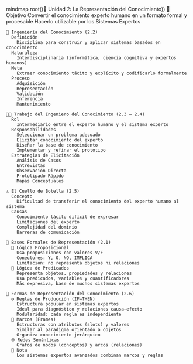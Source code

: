 mindmap
  root((🧠 Unidad 2: La Representación del Conocimiento))
    🎯 Objetivo
      Convertir el conocimiento experto humano en un formato formal y procesable
      Hacerlo utilizable por los Sistemas Expertos

    🧩 Ingeniería del Conocimiento (2.2)
      Definición
        Disciplina para construir y aplicar sistemas basados en conocimiento
      Naturaleza
        Interdisciplinaria (informática, ciencia cognitiva y expertos humanos)
      Meta
        Extraer conocimiento tácito y explícito y codificarlo formalmente
      Proceso
        Adquisición
        Representación
        Validación
        Inferencia
        Mantenimiento

    👨‍💻 Trabajo del Ingeniero del Conocimiento (2.3 – 2.4)
      Rol
        Intermediario entre el experto humano y el sistema experto
      Responsabilidades
        Seleccionar un problema adecuado
        Elicitar conocimiento del experto
        Diseñar la base de conocimiento
        Implementar y refinar el prototipo
      Estrategias de Elicitación
        Análisis de Casos
        Entrevistas
        Observación Directa
        Prototipado Rápido
        Mapas Conceptuales

    ⚠️ El Cuello de Botella (2.5)
      Concepto
        Dificultad de transferir el conocimiento del experto humano al sistema
      Causas
        Conocimiento tácito difícil de expresar
        Limitaciones del experto
        Complejidad del dominio
        Barreras de comunicación

    🧮 Bases Formales de Representación (2.1)
      🔹 Lógica Proposicional
        Usa proposiciones con valores V/F
        Conectores: Y, O, NO, IMPLICA
        Limitación: no representa objetos ni relaciones
      🔸 Lógica de Predicados
        Representa objetos, propiedades y relaciones
        Usa predicados, variables y cuantificadores
        Más expresiva, base de muchos sistemas expertos

    🧱 Formas de Representación del Conocimiento (2.6)
      ⚙️ Reglas de Producción (IF–THEN)
        Estructura popular en sistemas expertos
        Ideal para diagnóstico y relaciones causa–efecto
        Modularidad: cada regla es independiente
      🧩 Marcos (Frames)
        Estructuras con atributos (slots) y valores
        Similar al paradigma orientado a objetos
        Organiza conocimiento jerárquico
      🌐 Redes Semánticas
        Grafos de nodos (conceptos) y arcos (relaciones)
      📘 Nota
        Los sistemas expertos avanzados combinan marcos y reglas
